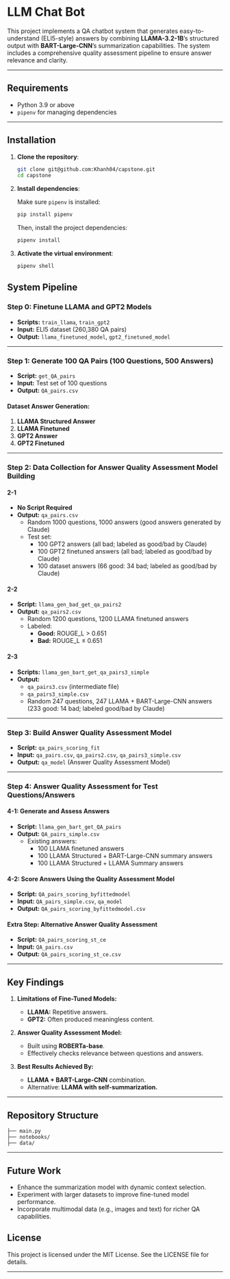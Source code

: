 # LLM Chat Bot

This project implements a QA chatbot system that generates easy-to-understand (ELI5-style) answers by combining **LLAMA-3.2-1B**’s structured output with **BART-Large-CNN**’s summarization capabilities. The system includes a comprehensive quality assessment pipeline to ensure answer relevance and clarity.

---

## Requirements

- Python 3.9 or above
- `pipenv` for managing dependencies

---

## Installation

1. **Clone the repository**:

   ```bash
   git clone git@github.com:Khanh04/capstone.git
   cd capstone
   ```

2. **Install dependencies**:

   Make sure `pipenv` is installed:
   
   ```bash
   pip install pipenv
   ```

   Then, install the project dependencies:

   ```bash
   pipenv install
   ```

3. **Activate the virtual environment**:

   ```bash
   pipenv shell
   ```

## System Pipeline

### **Step 0: Finetune LLAMA and GPT2 Models**
- **Scripts:** `train_llama`, `train_gpt2`
- **Input:** ELI5 dataset (260,380 QA pairs)
- **Output:** `llama_finetuned_model`, `gpt2_finetuned_model`

---

### **Step 1: Generate 100 QA Pairs (100 Questions, 500 Answers)**
- **Script:** `get_QA_pairs`
- **Input:** Test set of 100 questions
- **Output:** `QA_pairs.csv`

#### Dataset Answer Generation:
1. **LLAMA Structured Answer**
2. **LLAMA Finetuned**
3. **GPT2 Answer**
4. **GPT2 Finetuned**

---

### **Step 2: Data Collection for Answer Quality Assessment Model Building**

#### **2-1**
- **No Script Required**
- **Output:** `qa_pairs.csv`
  - Random 1000 questions, 1000 answers (good answers generated by Claude)
  - Test set:
    - 100 GPT2 answers (all bad; labeled as good/bad by Claude)
    - 100 GPT2 finetuned answers (all bad; labeled as good/bad by Claude)
    - 100 dataset answers (66 good: 34 bad; labeled as good/bad by Claude)

#### **2-2**
- **Script:** `llama_gen_bad_get_qa_pairs2`
- **Output:** `qa_pairs2.csv`
  - Random 1200 questions, 1200 LLAMA finetuned answers
  - Labeled:
    - **Good:** ROUGE_L > 0.651
    - **Bad:** ROUGE_L ≤ 0.651

#### **2-3**
- **Scripts:** `llama_gen_bart_get_qa_pairs3_simple`
- **Output:**
  - `qa_pairs3.csv` (intermediate file)
  - `qa_pairs3_simple.csv`
  - Random 247 questions, 247 LLAMA + BART-Large-CNN answers (233 good: 14 bad; labeled good/bad by Claude)

---

### **Step 3: Build Answer Quality Assessment Model**
- **Script:** `qa_pairs_scoring_fit`
- **Input:** `qa_pairs.csv`, `qa_pairs2.csv`, `qa_pairs3_simple.csv`
- **Output:** `qa_model` (Answer Quality Assessment Model)

---

### **Step 4: Answer Quality Assessment for Test Questions/Answers**

#### **4-1: Generate and Assess Answers**
- **Script:** `llama_gen_bart_get_QA_pairs`
- **Output:** `QA_pairs_simple.csv`
  - Existing answers:
    - 100 LLAMA finetuned answers
    - 100 LLAMA Structured + BART-Large-CNN summary answers
    - 100 LLAMA Structured + LLAMA Summary answers

#### **4-2: Score Answers Using the Quality Assessment Model**
- **Script:** `QA_pairs_scoring_byfittedmodel`
- **Input:** `QA_pairs_simple.csv`, `qa_model`
- **Output:** `QA_pairs_scoring_byfittedmodel.csv`

#### **Extra Step: Alternative Answer Quality Assessment**
- **Script:** `QA_pairs_scoring_st_ce`
- **Input:** `QA_pairs.csv`
- **Output:** `QA_pairs_scoring_st_ce.csv`

---

## Key Findings

1. **Limitations of Fine-Tuned Models:**
   - **LLAMA:** Repetitive answers.
   - **GPT2:** Often produced meaningless content.

2. **Answer Quality Assessment Model:**
   - Built using **ROBERTa-base**.
   - Effectively checks relevance between questions and answers.

3. **Best Results Achieved By:**
   - **LLAMA + BART-Large-CNN** combination.
   - Alternative: **LLAMA with self-summarization.**

--- 

## Repository Structure
```plaintext
├── main.py
├── notebooks/
├── data/
```

--- 

## Future Work
- Enhance the summarization model with dynamic context selection.
- Experiment with larger datasets to improve fine-tuned model performance.
- Incorporate multimodal data (e.g., images and text) for richer QA capabilities.

## License

This project is licensed under the MIT License. See the LICENSE file for details.

---

